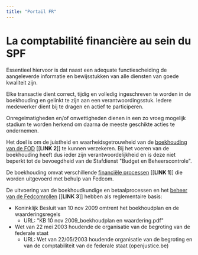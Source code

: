 ```yaml
---
title: "Portail FR"
---
```

# La comptabilité financière au sein du SPF

Essentieel hiervoor is dat naast een adequate functiescheiding de aangeleverde informatie en bewijsstukken van alle diensten van goede kwaliteit zijn.

Elke transactie dient correct, tijdig en volledig ingeschreven te worden in de boekhouding en gelinkt te zijn aan een verantwoordingsstuk. Iedere medewerker dient bij te dragen en actief te participeren.

Onregelmatigheden en/of onwettigheden dienen in een zo vroeg mogelijk stadium te worden herkend om daarna de meeste geschikte acties te ondernemen.

Het doel is om de juistheid en waarheidsgetrouwheid van de [boekhouding van de FOD](https://newdevprojects.github.io/bobjr1/2023/11/12/link2.html) [[**LINK 2**]] te kunnen verzekeren. Bij het voeren van de boekhouding heeft dus ieder zijn verantwoordelijkheid en is deze niet beperkt tot de bevoegdheid van de Stafdienst "Budget en Beheerscontrole".

De boekhouding omvat verschillende [financiële processen](https://newdevprojects.github.io/bobjr1/2023/11/12/link1.html) [[**LINK 1**]] die worden uitgevoerd met behulp van Fedcom.

De uitvoering van de boekhoudkundige en betaalprocessen en het [beheer van de Fedcomrollen](https://newdevprojects.github.io/bobjr1/2023/11/12/link3.html) [[**LINK 3**]] hebben als reglementaire basis:
* Koninklijk Besluit van 10 nov 2009 omtrent het boekhoudplan en de waarderingsregels
	* URL: "KB 10 nov 2009_boekhoudplan en waardering.pdf"
* Wet van 22 mei 2003 houdende de organisatie van de begroting van de federale staat
	* URL: Wet van 22/05/2003 houdende organisatie van de begroting en van de comptabiliteit van de federale staat (openjustice.be)
